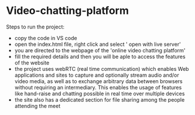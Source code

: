 # Video-chatting-platform
Steps to run the project:
- copy the code in VS code
- open the index.html file, right click and select ' open with live server'
- you are directed to the webpage of the 'online video chatting platform'
- fill the required details and then you will be aple to access the features of the website
- the project uses webRTC (real time communication) which enables Web applications and sites to capture and optionally stream audio and/or video media, as well as to exchange arbitrary data between browsers without requiring an intermediary. This enables the usage of features like hand-raise and chatting possible in real time over multiple devices
- the site also has a dedicated section for file sharing among the people attending the meet
